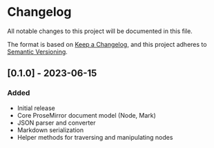 # Changelog

All notable changes to this project will be documented in this file.

The format is based on [Keep a Changelog](https://keepachangelog.com/en/1.0.0/),
and this project adheres to [Semantic Versioning](https://semver.org/spec/v2.0.0.html).

## [0.1.0] - 2023-06-15

### Added
- Initial release
- Core ProseMirror document model (Node, Mark)
- JSON parser and converter
- Markdown serialization
- Helper methods for traversing and manipulating nodes
